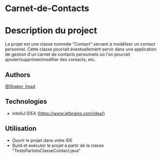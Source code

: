 # Carnet-de-Contacts

# Description du project

Le projet est une classe nommée "Contact" servant à modéliser un contact personnel. Cette classe pourrait éventuellement servir dans une application de gestion d'un carnet de contacts personnels où l'on pourrait ajouter/supprimer/modifier des contacts, etc.

## Authors
[@Shaker, Imad](https://gitlab.info.uqam.ca/bouarfa.imad)

## Technologies
* IntelliJ IDEA (https://www.jetbrains.com/idea/)

## Utilisation
* Ouvrir le projet dans votre IDE
* Build et exécuter le projet à partir de la classe "TestsPartielsClasseContact.java"
